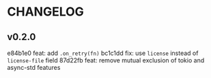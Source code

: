 # CHANGELOG

## v0.2.0

e84b1e0 feat: add `.on_retry(fn)`
bc1c1dd fix: use `license` instead of `license-file` field
87d22fb feat: remove mutual exclusion of tokio and async-std features

